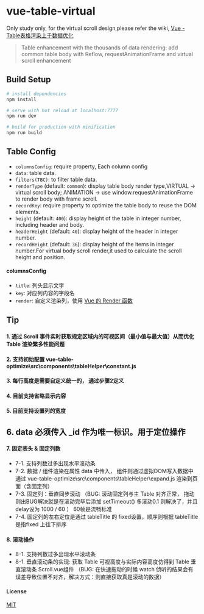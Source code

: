 # vue-table-virtual

Only study only, for the virtual scroll design,please refer the 
wiki, [Vue - Table表格渲染上千数据优化](https://zhuanlan.zhihu.com/p/53455289)
 
>Table enhancement with the thousands of data rendering: 
add common table body with Reflow, requestAnimationFrame and virtual scroll enhancement

## Build Setup

``` bash
# install dependencies
npm install

# serve with hot reload at localhost:7777
npm run dev

# build for production with minification
npm run build

```

## Table Config

- `columnsConfig`: require property, Each column config
- `data`: table data.
- `filters(TBC)`: to filter table data.
- `renderType` (default: `common`): display table body render type,VIRTUAL -> virtual scroll body; ANIMATION -> use window.requestAnimationFrame to render body with frame scroll.
- `recordKey`: require property to optimize the table body to reuse the DOM elements.
- `height` (default: `400`): display height of the table in integer number, including header and body.
- `headerHeight` (default: `40`): display height of the header in integer number.
- `recordHeight` (default: `36`): display height of the items in integer number.For virtual body scroll render,it used to calculate the scroll height and position.

#### columnsConfig

- `title`:  列头显示文字
- `key`:  对应列内容的字段名
- `render`:  自定义渲染列，使用 [Vue 的 Render 函数](https://cn.vuejs.org/v2/guide/render-function.html#%E6%B7%B1%E5%85%A5-data-%E5%AF%B9%E8%B1%A1)

## Tip

#### 1. 通过 Scroll 事件实时获取规定区域内的可视区间（最小值与最大值）从而优化 Table 渲染繁多性能问题
#### 2. 支持初始配置 vue-table-optimize\src\components\tableHelper\constant.js
#### 3. 每行高度是需要自定义统一的， 通过步骤2定义
#### 4. 目前支持省略显示内容
#### 5. 目前支持设置列的宽度
## 6. data 必须传入 _id 作为唯一标识。用于定位操作
#### 7. 固定表头 & 固定列数
* 7-1. 支持列数过多出现水平滚动条
* 7-2. 数据 / 组件渲染在属性 data 中传入， 组件则通过虚拟DOM写入数据中通过 vue-table-optimize\src\components\tableHelper\expand.js 渲染到页面（含固定列）
* 7-3. 固定列：垂直同步滚动 （BUG: 滚动固定列与主 Table 对齐正常， 拖动则出BUG解决就是在滚动完毕后添加 setTimeout() 多滚动0.1 则解决了，并且delay设为 1000 / 60 ） 60帧是流畅标准
* 7-4. 固定列的左右定位是通过 tableTitle 的 fixed设置，顺序则根据 tableTitle 是指flxed 上往下排序
#### 8. 滚动操作
* 8-1. 支持列数过多出现水平滚动条
* 8-1. 垂直滚动条的实现: 获取 Table 可视高度与实际内容高度仿得到 Table 垂直滚动条 Scroll.vue组件 （BUG: 在快速拖动的时候 watch 侦听的结果会有误差导致位置不对齐，解决方式：则直接获取真是滚动的数据）

#### License

[MIT](http://opensource.org/licenses/MIT)

